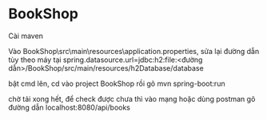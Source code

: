 # BookShop

Cài maven

Vào BookShop\src\main\resources\application.properties, 
sửa lại đường dẫn tùy theo máy tại spring.datasource.url=jdbc:h2:file:<đường dẫn>/BookShop/src/main/resources/h2Database/database

bật cmd lên, cd vào project BookShop rồi gõ mvn spring-boot:run

chờ tải xong hết, để check được chưa thì vào mạng hoặc dùng postman gõ đường dẫn localhost:8080/api/books
